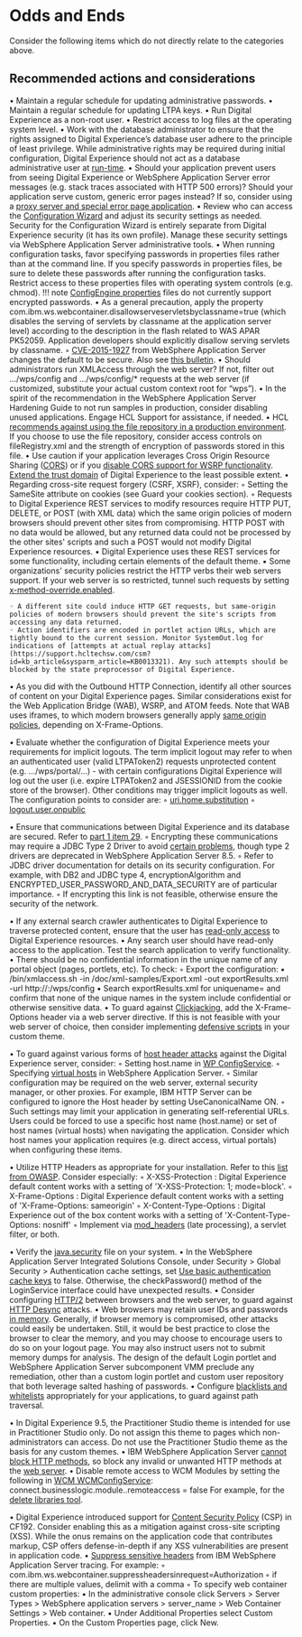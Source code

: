 # Odds and Ends

Consider the following items which do not directly relate to the categories above.

## Recommended actions and considerations

• Maintain a regular schedule for updating administrative passwords.
• Maintain a regular schedule for updating LTPA keys.
• Run Digital Experience as a non-root user.
• Restrict access to log files at the operating system level.
• Work with the database administrator to ensure that the rights assigned to Digital Experience’s database user adhere to the principle of least privilege. While administrative rights may be required during initial configuration, Digital Experience should not act as a database administrative user at [run-time](https://help.hcltechsw.com/digital-experience/8.5/plan/dbusers_common.html).
• Should your application prevent users from seeing Digital Experience or WebSphere Application Server error messages (e.g. stack traces associated with HTTP 500 errors)? Should your application serve custom, generic error pages instead? If so, consider using a [proxy server and special error page application](https://www.ibm.com/support/pages/websphere-customized-error-pages).
• Review who can access the [Configuration Wizard](https://help.hcltechsw.com/digital-experience/8.5/config/cw_overview.html) and adjust its security settings as needed. Security for the Configuration Wizard is entirely separate from Digital Experience security (it has its own profile). Manage these security settings via WebSphere Application Server administrative tools.
• When running configuration tasks, favor specifying passwords in properties files rather than at the command line. If you specify passwords in properties files, be sure to delete these passwords after running the configuration tasks. Restrict access to these properties files with operating system controls (e.g. chmod).
    !!! note 
        [ConfigEngine properties](https://help.hcltechsw.com/digital-experience/8.5/properties/wkplc-dita.html) files do not currently support encrypted passwords.
• As a general precaution, apply the property com.ibm.ws.webcontainer.disallowserveservletsbyclassname=true (which disables the serving of servlets by classname at the application server level) according to the description in the flash related to WAS APAR PK52059. Application developers should explicitly disallow serving servlets by classname.
    ◦ [CVE-2015-1927](https://cve.mitre.org/cgi-bin/cvename.cgi?name=CVE-2015-1927) from WebSphere Application Server changes the default to be secure. Also see [this bulletin](https://www.ibm.com/support/pages/security-bulletin-multiple-security-vulnerabilities-fixed-ibm-websphere-application-server-80011).
• Should administrators run XMLAccess through the web server? If not, filter out .../wps/config and .../wps/config/* requests at the web server (if customized, substitute your actual custom context root for “wps”).
• In the spirit of the recommendation in the WebSphere Application Server Hardening Guide to not run samples in production, consider disabling unused applications. Engage HCL Support for assistance, if needed.
• HCL [recommends against using the file repository in a production environment](https://help.hcltechsw.com/digital-experience/8.5/plan/plan_ureg.html). If you choose to use the file repository, consider access controls on fileRegistry.xml and the strength of encryption of passwords stored in this file.
• Use caution if your application leverages Cross Origin Resource Sharing ([CORS](https://developer.mozilla.org/en-US/docs/Web/HTTP/CORS)) or if you [disable CORS support for WSRP functionality](https://help.hcltechsw.com/digital-experience/8.5/wcm/wcm_config_wcmviewer_wsrp_cors.html). [Extend the trust domain](https://support.hcltechsw.com/csm?id=kb_article&sysparm_article=KB0077396) of Digital Experience to the least possible extent.
• Regarding cross-site request forgery (CSRF, XSRF), consider:
    ◦ Setting the SameSite attribute on cookies (see Guard your cookies section).
    ◦ Requests to Digital Experience REST services to modify resources require HTTP PUT, DELETE, or POST (with XML data) which the same origin policies of modern browsers should prevent other sites from compromising. HTTP POST with no data would be allowed, but any returned data could not be processed by the other sites' scripts and such a POST would not modify Digital Experience resources.
        ▪ Digital Experience uses these REST services for some functionality, including certain elements of the default theme.
        ▪ Some organizations' security policies restrict the HTTP verbs their web servers support. If your web server is so restricted, tunnel such requests by setting [x-method-override.enabled](https://help.hcltechsw.com/digital-experience/8.5/admin-system/srvcfgref_config.html).

    ◦ A different site could induce HTTP GET requests, but same-origin policies of modern browsers should prevent the site's scripts from accessing any data returned.
    ◦ Action identifiers are encoded in portlet action URLs, which are tightly bound to the current session. Monitor SystemOut.log for indications of [attempts at actual replay attacks](https://support.hcltechsw.com/csm?id=kb_article&sysparm_article=KB0013321). Any such attempts should be blocked by the state preprocessor of Digital Experience.

• As you did with the Outbound HTTP Connection, identify all other sources of content on your Digital Experience pages. Similar considerations exist for the Web Application Bridge (WAB), WSRP, and ATOM feeds. Note that WAB uses iframes, to which modern browsers generally apply [same origin policies](https://developer.mozilla.org/en-US/docs/Web/Security/Same-origin_policy), depending on X-Frame-Options.

• Evaluate whether the configuration of Digital Experience meets your requirements for implicit logouts. The term implicit logout may refer to when an authenticated user (valid LTPAToken2) requests unprotected content (e.g. .../wps/portal/...) - with certain configurations Digital Experience will log out the user (i.e. expire LTPAToken2 and JSESSIONID from the cookie store of the browser). Other conditions may trigger implicit logouts as well. The configuration points to consider are:
    ◦ [uri.home.substitution](https://help.hcltechsw.com/digital-experience/8.5/admin-system/srvcfgref_config.html)
    ◦ [logout.user.onpublic](https://help.hcltechsw.com/digital-experience/8.5/admin-system/srvcfgref_config.html)

• Ensure that communications between Digital Experience and its database are secured. Refer to [part 1 item 29](https://community.ibm.com/community/user/wasdevops/blogs/james-mulvey1/2021/05/20/twas-security-hardening).
    ◦ Encrypting these communications may require a JDBC Type 2 Driver to avoid [certain problems](https://support.hcltechsw.com/csm?id=kb_article&sysparm_article=KB0077070), though type 2 drivers are deprecated in WebSphere Application Server 8.5.
    ◦ Refer to JDBC driver documentation for details on its security configuration. For example, with DB2 and JDBC type 4, encryptionAlgorithm and ENCRYPTED_USER_PASSWORD_AND_DATA_SECURITY are of particular importance.
    ◦ If encrypting this link is not feasible, otherwise ensure the security of the network.

• If any external search crawler authenticates to Digital Experience to traverse protected content, ensure that the user has [read-only access](https://support.hcltechsw.com/csm?id=kb_article&sysparm_article=KB0013255) to Digital Experience resources.
• Any search user should have read-only access to the application. Test the search application to verify functionality.
• There should be no confidential information in the unique name of any portal object (pages, portlets, etc). To check:
    ◦ Export the configuration:
        ▪ <portal>/bin/xmlaccess.sh -in <portal>/doc/xml-samples/Export.xml -out exportResults.xml -url http://<server>:<port>/wps/config
        ▪ Search exportResults.xml for uniquename= and confirm that none of the unique names in the system include confidential or otherwise sensitive data.
• To guard against [Clickjacking](https://cheatsheetseries.owasp.org/cheatsheets/Clickjacking_Defense_Cheat_Sheet.html), add the X-Frame-Options header via a web server directive. If this is not feasible with your web server of choice, then consider implementing [defensive scripts](https://cheatsheetseries.owasp.org/cheatsheets/Clickjacking_Defense_Cheat_Sheet.html) in your custom theme.

• To guard against various forms of [host header attacks](https://www.skeletonscribe.net/2013/05/practical-http-host-header-attacks.html) against the Digital Experience server, consider:
    ◦ Setting host.name in [WP ConfigService](https://help.hcltechsw.com/digital-experience/8.5/admin-system/srvcfgref_config.html).
    ◦ Specifying [virtual hosts](https://www.ibm.com/docs/en/was-nd/8.5.5?topic=servers-configuring-virtual-hosts) in WebSphere Application Server.
    ◦ Similar configuration may be required on the web server, external security manager, or other proxies. For example, IBM HTTP Server can be configured to ignore the Host header by setting UseCanonicalName ON.
    ◦ Such settings may limit your application in generating self-referential URLs. Users could be forced to use a specific host name (host.name) or set of host names (virtual hosts) when navigating the application. Consider which host names your application requires (e.g. direct access, virtual portals) when configuring these items.

• Utilize HTTP Headers as appropriate for your installation. Refer to this [list from OWASP](https://owasp.org/www-community/Security_Headers). Consider especially:
    ◦ X-XSS-Protection : Digital Experience default content works with a setting of 'X-XSS-Protection: 1; mode=block'.
    ◦ X-Frame-Options : Digital Experience default content works with a setting of 'X-Frame-Options: sameorigin'
    ◦ X-Content-Type-Options : Digital Experience out of the box content works with a setting of 'X-Content-Type-Options: nosniff'
    ◦ Implement via [mod_headers](https://publib.boulder.ibm.com/httpserv/manual70/mod/mod_headers.html) (late processing), a servlet filter, or both.

• Verify the [java.security](https://www.ibm.com/support/pages/websphere-application-server-javasecurity-file) file on your system.
• In the WebSphere Application Server Integrated Solutions Console, under Security > Global Security > Authentication cache settings, set [Use basic authentication cache keys](https://www.ibm.com/docs/en/was-nd/8.5.5?topic=domains-authentication-cache-settings) to false. Otherwise, the checkPassword() method of the LoginService interface could have unexpected results.
• Consider configuring [HTTP/2](https://support.hcltechsw.com/csm?id=community_question&sys_id=b515657a1bcffb44c1f9759d1e4bcb60) between browsers and the web server, to guard against [HTTP Desync](https://portswigger.net/research/http-desync-attacks-request-smuggling-reborn) attacks.
• Web browsers may retain user IDs and passwords [in memory](https://cwe.mitre.org/data/definitions/316.html). Generally, if browser memory is compromised, other attacks could easily be undertaken. Still, it would be best practice to close the browser to clear the memory, and you may choose to encourage users to do so on your logout page. You may also instruct users not to submit memory dumps for analysis. The design of the default Login portlet and WebSphere Application Server subcomponent VMM preclude any remediation, other than a custom login portlet and custom user repository that both leverage salted hashing of passwords.
• Configure [blacklists and whitelists](https://support.hcltechsw.com/csm?id=kb_article&sysparm_article=KB0013818) appropriately for your applications, to guard against path traversal.

• In Digital Experience 9.5, the Practitioner Studio theme is intended for use in Practitioner Studio only. Do not assign this theme to pages which non-administrators can access. Do not use the Practitioner Studio theme as the basis for any custom themes.
• IBM WebSphere Application Server [cannot block HTTP methods](https://www.ibm.com/support/pages/can-http-methods-be-enableddisabled-websphere-application-server), so block any invalid or unwanted HTTP methods at the [web server](https://publib.boulder.ibm.com/httpserv/manual24/mod/mod_allowmethods.html).
• Disable remote access to WCM Modules by setting the following in [WCM WCMConfigService](https://help.hcltechsw.com/digital-experience/8.5/admin-system/srvcfgwcmref_config.html):
        connect.businesslogic.module.<modulename>.remoteaccess = false
    For example, for the [delete libraries tool](https://help.hcltechsw.com/digital-experience/8.5/wcm/wcm_admin_library_delete.html).

• Digital Experience introduced support for [Content Security Policy](https://help.hcltechsw.com/digital-experience/8.5/security/content_security_policy.html) (CSP) in CF192. Consider enabling this as a mitigation against cross-site scripting (XSS). While the onus remains on the application code that contributes markup, CSP offers defense-in-depth if any XSS vulnerabilities are present in application code.
• [Suppress sensitive headers](https://www.ibm.com/support/pages/apar/PH47287) from IBM WebSphere Application Server tracing. For example:
    ◦ com.ibm.ws.webcontainer.suppressheadersinrequest=Authorization
    ◦ if there are multiple values, delimit with a comma
    ◦ To specify web container custom properties:
        ▪ In the administrative console click Servers > Server Types > WebSphere application servers > server_name > Web Container Settings > Web container.
        ▪ Under Additional Properties select Custom Properties.
        ▪ On the Custom Properties page, click New.